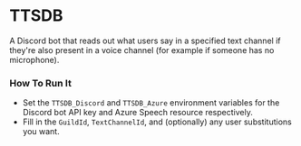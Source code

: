 # TTSDB

A Discord bot that reads out what users say in a specified text channel if they're also present in a voice channel (for example if someone has no microphone).

### How To Run It

* Set the `TTSDB_Discord` and `TTSDB_Azure` environment variables for the Discord bot API key and Azure Speech resource respectively.
* Fill in the `GuildId`, `TextChannelId`, and (optionally) any user substitutions you want.

